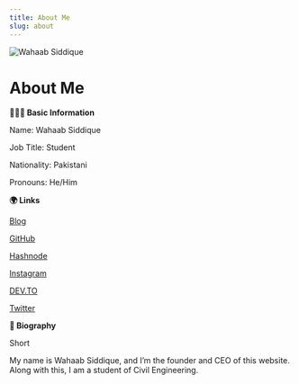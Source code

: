 ```yaml
---
title: About Me
slug: about
---
```

![Wahaab Siddique](/images/wahaab-siddique.jpg "Wahaab Siddique")

<!--StartFragment-->

# About Me

**👨🏾‍💻 Basic Information**

Name: Wahaab Siddique

Job Title: Student

Nationality: Pakistani

Pronouns: He/Him

**🌍 Links**

[Blog](https://blog.wahaabsiddique.com)

[GitHub](https://github.com/wahaab11)

[Hashnode](https://hashnode.com/@WahaabSiddique)

[Instagram](https://instagram.com/wahaabsiddique)

[DEV.TO](https://dev.to/wahaabsiddique)

[Twitter](https://twitter.com/wahaabsiddique)

**📘 Biography**

Short

My name is Wahaab Siddique, and I’m the founder and CEO of this website. Along with this, I am a student of Civil Engineering.

<script data-ad-client="ca-pub-2008072332362414" async src="https://pagead2.googlesyndication.com/pagead/js/adsbygoogle.js"></script>

<!--EndFragment-->

<script data-ad-client="ca-pub-2008072332362414" async src="https://pagead2.googlesyndication.com/pagead/js/adsbygoogle.js"></script>